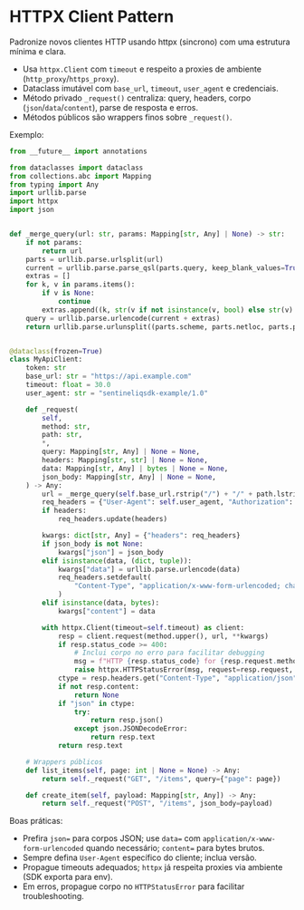 # HTTPX Client Pattern

Padronize novos clientes HTTP usando httpx (sincrono) com uma estrutura mínima e clara.

- Usa `httpx.Client` com `timeout` e respeito a proxies de ambiente (`http_proxy`/`https_proxy`).
- Dataclass imutável com `base_url`, `timeout`, `user_agent` e credenciais.
- Método privado `_request()` centraliza: query, headers, corpo (`json`/`data`/`content`),
  parse de resposta e erros.
- Métodos públicos são wrappers finos sobre `_request()`.

Exemplo:

```python
from __future__ import annotations

from dataclasses import dataclass
from collections.abc import Mapping
from typing import Any
import urllib.parse
import httpx
import json


def _merge_query(url: str, params: Mapping[str, Any] | None) -> str:
    if not params:
        return url
    parts = urllib.parse.urlsplit(url)
    current = urllib.parse.parse_qsl(parts.query, keep_blank_values=True)
    extras = []
    for k, v in params.items():
        if v is None:
            continue
        extras.append((k, str(v if not isinstance(v, bool) else str(v).lower())))
    query = urllib.parse.urlencode(current + extras)
    return urllib.parse.urlunsplit((parts.scheme, parts.netloc, parts.path, query, parts.fragment))


@dataclass(frozen=True)
class MyApiClient:
    token: str
    base_url: str = "https://api.example.com"
    timeout: float = 30.0
    user_agent: str = "sentineliqsdk-example/1.0"

    def _request(
        self,
        method: str,
        path: str,
        *,
        query: Mapping[str, Any] | None = None,
        headers: Mapping[str, str] | None = None,
        data: Mapping[str, Any] | bytes | None = None,
        json_body: Mapping[str, Any] | None = None,
    ) -> Any:
        url = _merge_query(self.base_url.rstrip("/") + "/" + path.lstrip("/"), query)
        req_headers = {"User-Agent": self.user_agent, "Authorization": f"Bearer {self.token}"}
        if headers:
            req_headers.update(headers)

        kwargs: dict[str, Any] = {"headers": req_headers}
        if json_body is not None:
            kwargs["json"] = json_body
        elif isinstance(data, (dict, tuple)):
            kwargs["data"] = urllib.parse.urlencode(data)
            req_headers.setdefault(
                "Content-Type", "application/x-www-form-urlencoded; charset=utf-8"
            )
        elif isinstance(data, bytes):
            kwargs["content"] = data

        with httpx.Client(timeout=self.timeout) as client:
            resp = client.request(method.upper(), url, **kwargs)
            if resp.status_code >= 400:
                # Inclui corpo no erro para facilitar debugging
                msg = f"HTTP {resp.status_code} for {resp.request.method} {resp.request.url}: {resp.text}"
                raise httpx.HTTPStatusError(msg, request=resp.request, response=resp)
            ctype = resp.headers.get("Content-Type", "application/json")
            if not resp.content:
                return None
            if "json" in ctype:
                try:
                    return resp.json()
                except json.JSONDecodeError:
                    return resp.text
            return resp.text

    # Wrappers públicos
    def list_items(self, page: int | None = None) -> Any:
        return self._request("GET", "/items", query={"page": page})

    def create_item(self, payload: Mapping[str, Any]) -> Any:
        return self._request("POST", "/items", json_body=payload)
```

Boas práticas:

- Prefira `json=` para corpos JSON; use `data=` com `application/x-www-form-urlencoded` quando
  necessário; `content=` para bytes brutos.
- Sempre defina `User-Agent` específico do cliente; inclua versão.
- Propague timeouts adequados; `httpx` já respeita proxies via ambiente (SDK exporta para env).
- Em erros, propague corpo no `HTTPStatusError` para facilitar troubleshooting.

